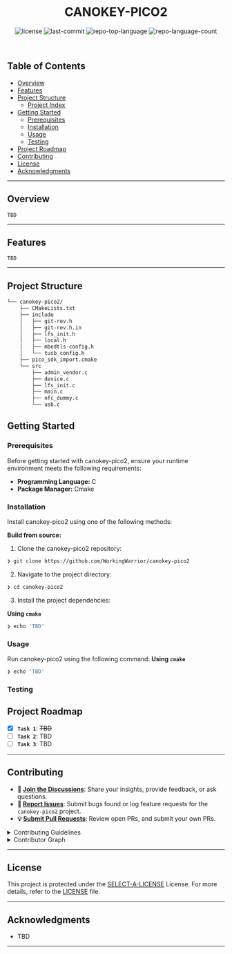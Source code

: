 <p align="center"><h1 align="center">CANOKEY-PICO2</h1></p>
<p align="center">
	<em><code></code></em>
</p>
<p align="center">
	<img src="https://img.shields.io/github/license/WorkingWarrior/canokey-pico2?style=default&logo=opensourceinitiative&logoColor=white&color=0080ff" alt="license">
	<img src="https://img.shields.io/github/last-commit/WorkingWarrior/canokey-pico2?style=default&logo=git&logoColor=white&color=0080ff" alt="last-commit">
	<img src="https://img.shields.io/github/languages/top/WorkingWarrior/canokey-pico2?style=default&color=0080ff" alt="repo-top-language">
	<img src="https://img.shields.io/github/languages/count/WorkingWarrior/canokey-pico2?style=default&color=0080ff" alt="repo-language-count">
</p>
<p align="center"><!-- default option, no dependency badges. -->
</p>
<p align="center">
	<!-- default option, no dependency badges. -->
</p>
<br>

##  Table of Contents

- [ Overview](#-overview)
- [ Features](#-features)
- [ Project Structure](#-project-structure)
  - [ Project Index](#-project-index)
- [ Getting Started](#-getting-started)
  - [ Prerequisites](#-prerequisites)
  - [ Installation](#-installation)
  - [ Usage](#-usage)
  - [ Testing](#-testing)
- [ Project Roadmap](#-project-roadmap)
- [ Contributing](#-contributing)
- [ License](#-license)
- [ Acknowledgments](#-acknowledgments)

---

##  Overview

<code>TBD</code>

---

##  Features

<code>TBD</code>

---

##  Project Structure

```sh
└── canokey-pico2/
    ├── CMakeLists.txt
    ├── include
    │   ├── git-rev.h
    │   ├── git-rev.h.in
    │   ├── lfs_init.h
    │   ├── local.h
    │   ├── mbedtls-config.h
    │   └── tusb_config.h
    ├── pico_sdk_import.cmake
    └── src
        ├── admin_vendor.c
        ├── device.c
        ├── lfs_init.c
        ├── main.c
        ├── nfc_dummy.c
        └── usb.c
```

##  Getting Started

###  Prerequisites

Before getting started with canokey-pico2, ensure your runtime environment meets the following requirements:

- **Programming Language:** C
- **Package Manager:** Cmake

###  Installation

Install canokey-pico2 using one of the following methods:

**Build from source:**

1. Clone the canokey-pico2 repository:
```sh
❯ git clone https://github.com/WorkingWarrior/canokey-pico2
```

2. Navigate to the project directory:
```sh
❯ cd canokey-pico2
```

3. Install the project dependencies:


**Using `cmake`** &nbsp; [<img align="center" src="" />]()

```sh
❯ echo 'TBD'
```

###  Usage

Run canokey-pico2 using the following command:
**Using `cmake`** &nbsp; [<img align="center" src="" />]()

```sh
❯ echo 'TBD'
```

###  Testing

##  Project Roadmap

- [X] **`Task 1`**: <strike>TBD</strike>
- [ ] **`Task 2`**: TBD
- [ ] **`Task 3`**: TBD

---

##  Contributing

- **💬 [Join the Discussions](https://github.com/WorkingWarrior/canokey-pico2/discussions)**: Share your insights, provide feedback, or ask questions.
- **🐛 [Report Issues](https://github.com/WorkingWarrior/canokey-pico2/issues)**: Submit bugs found or log feature requests for the `canokey-pico2` project.
- **💡 [Submit Pull Requests](https://github.com/WorkingWarrior/canokey-pico2/blob/main/CONTRIBUTING.md)**: Review open PRs, and submit your own PRs.

<details closed>
<summary>Contributing Guidelines</summary>

1. **Fork the Repository**: Start by forking the project repository to your github account.
2. **Clone Locally**: Clone the forked repository to your local machine using a git client.
   ```sh
   git clone https://github.com/WorkingWarrior/canokey-pico2
   ```
3. **Create a New Branch**: Always work on a new branch, giving it a descriptive name.
   ```sh
   git checkout -b new-feature-x
   ```
4. **Make Your Changes**: Develop and test your changes locally.
5. **Commit Your Changes**: Commit with a clear message describing your updates.
   ```sh
   git commit -m 'Implemented new feature x.'
   ```
6. **Push to github**: Push the changes to your forked repository.
   ```sh
   git push origin new-feature-x
   ```
7. **Submit a Pull Request**: Create a PR against the original project repository. Clearly describe the changes and their motivations.
8. **Review**: Once your PR is reviewed and approved, it will be merged into the main branch. Congratulations on your contribution!
</details>

<details closed>
<summary>Contributor Graph</summary>
<br>
<p align="left">
   <a href="https://github.com{/WorkingWarrior/canokey-pico2/}graphs/contributors">
      <img src="https://contrib.rocks/image?repo=WorkingWarrior/canokey-pico2">
   </a>
</p>
</details>

---

##  License

This project is protected under the [SELECT-A-LICENSE](https://choosealicense.com/licenses) License. For more details, refer to the [LICENSE](https://choosealicense.com/licenses/) file.

---

##  Acknowledgments

- TBD

---
